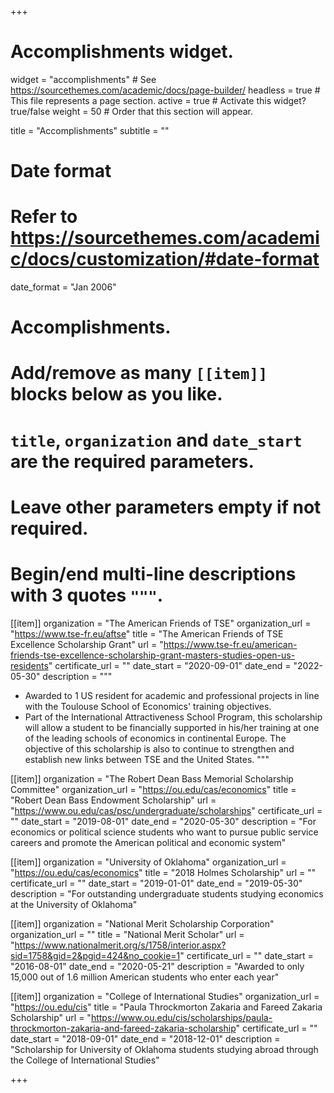 +++
# Accomplishments widget.
widget = "accomplishments"  # See https://sourcethemes.com/academic/docs/page-builder/
headless = true  # This file represents a page section.
active = true  # Activate this widget? true/false
weight = 50  # Order that this section will appear.

title = "Accomplish&shy;ments"
subtitle = ""

# Date format
#   Refer to https://sourcethemes.com/academic/docs/customization/#date-format
date_format = "Jan 2006"

# Accomplishments.
#   Add/remove as many `[[item]]` blocks below as you like.
#   `title`, `organization` and `date_start` are the required parameters.
#   Leave other parameters empty if not required.
#   Begin/end multi-line descriptions with 3 quotes `"""`.



[[item]]
  organization = "The American Friends of TSE"
  organization_url = "https://www.tse-fr.eu/aftse"
  title = "The American Friends of TSE Excellence Scholarship Grant"
  url = "https://www.tse-fr.eu/american-friends-tse-excellence-scholarship-grant-masters-studies-open-us-residents"
  certificate_url = ""
  date_start = "2020-09-01"
  date_end = "2022-05-30"
  description = """
  * Awarded to 1 US resident for academic and professional projects in line with the Toulouse School of Economics' training objectives. 
  * Part of the International Attractiveness School Program, this scholarship will allow a student to be financially supported in his/her training at one of the leading schools of economics in continental Europe. The objective of this scholarship is also to continue to strengthen and establish new links between TSE and the United States.
  """

[[item]]
  organization = "The Robert Dean Bass Memorial Scholarship Committee"
  organization_url = "https://ou.edu/cas/economics"
  title = "Robert Dean Bass Endowment Scholarship"
  url = "https://www.ou.edu/cas/psc/undergraduate/scholarships"
  certificate_url = ""
  date_start = "2019-08-01"
  date_end = "2020-05-30"
  description = "For economics or political science students who want to pursue public service careers and promote the American political and economic system"

[[item]]
  organization = "University of Oklahoma"
  organization_url = "https://ou.edu/cas/economics"
  title = "2018 Holmes Scholarship"
  url = ""
  certificate_url = ""
  date_start = "2019-01-01"
  date_end = "2019-05-30"
  description = "For outstanding undergraduate students studying economics at the University of Oklahoma"
  
[[item]]
  organization = "National Merit Scholarship Corporation"
  organization_url = ""
  title = "National Merit Scholar"
  url = "https://www.nationalmerit.org/s/1758/interior.aspx?sid=1758&gid=2&pgid=424&no_cookie=1"
  certificate_url = ""
  date_start = "2016-08-01"
  date_end = "2020-05-21"
  description = "Awarded to only 15,000 out of 1.6 million American students who enter each year"

[[item]]
  organization = "College of International Studies"
  organization_url = "https://ou.edu/cis"
  title = "Paula Throckmorton Zakaria and Fareed Zakaria Scholarship"
  url = "https://www.ou.edu/cis/scholarships/paula-throckmorton-zakaria-and-fareed-zakaria-scholarship"
  certificate_url = ""
  date_start = "2018-09-01"
  date_end = "2018-12-01"
  description = "Scholarship for University of Oklahoma students studying abroad through the College of International Studies"

+++
